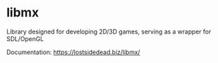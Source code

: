 # libmx

Library designed for developing 2D/3D games, serving as a wrapper for SDL/OpenGL

Documentation: https://lostsidedead.biz/libmx/
